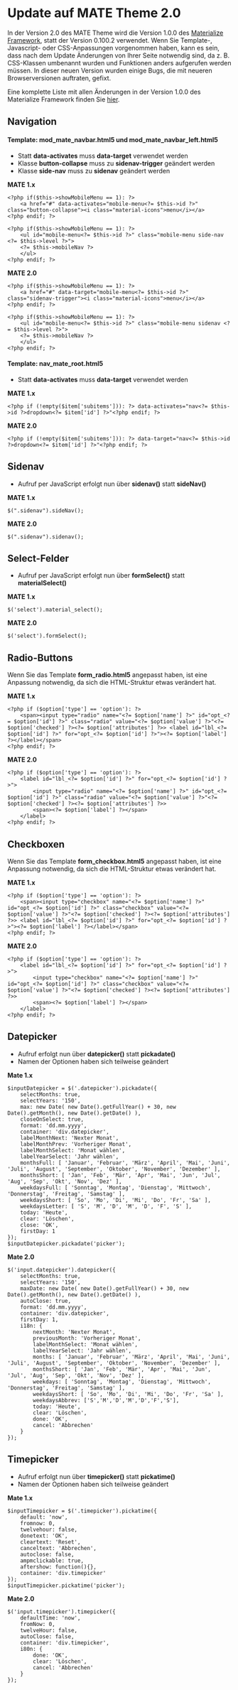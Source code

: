
# Update auf MATE Theme 2.0

In der Version 2.0 des MATE Theme wird die Version 1.0.0 des [Materialize Framework](https://materializecss.com), statt der Version 0.100.2 verwendet. Wenn Sie Template-, Javascript- oder CSS-Anpassungen vorgenommen haben, kann es sein, dass nach dem Update Änderungen von Ihrer Seite notwendig sind, da z. B. CSS-Klassen umbenannt wurden und Funktionen anders aufgerufen werden müssen. In dieser neuen Version wurden einige Bugs, die mit neueren Browserversionen auftraten, gefixt.

Eine komplette Liste mit allen Änderungen in der Version 1.0.0 des Materialize Framework finden Sie [hier](https://github.com/Dogfalo/materialize/blob/v1-dev/v1-upgrade-guide.md).

## Navigation

#### Template: mod_mate_navbar.html5 und mod_mate_navbar_left.html5

- Statt **data-activates** muss **data-target** verwendet werden
- Klasse **button-collapse** muss zu **sidenav-trigger** geändert werden
- Klasse **side-nav** muss zu **sidenav** geändert werden

**MATE 1.x**

```
<?php if($this->showMobileMenu == 1): ?>
    <a href="#" data-activates="mobile-menu<?= $this->id ?>" class="button-collapse"><i class="material-icons">menu</i></a>
<?php endif; ?>

<?php if($this->showMobileMenu == 1): ?>
    <ul id="mobile-menu<?= $this->id ?>" class="mobile-menu side-nav <?= $this->level ?>">
    <?= $this->mobileNav ?>
    </ul>
<?php endif; ?>
```

**MATE 2.0**

```
<?php if($this->showMobileMenu == 1): ?>
    <a href="#" data-target="mobile-menu<?= $this->id ?>" class="sidenav-trigger"><i class="material-icons">menu</i></a>
<?php endif; ?>

<?php if($this->showMobileMenu == 1): ?>
    <ul id="mobile-menu<?= $this->id ?>" class="mobile-menu sidenav <?= $this->level ?>">
    <?= $this->mobileNav ?>
    </ul>
<?php endif; ?>
```  

#### Template: nav_mate_root.html5

- Statt **data-activates** muss **data-target** verwendet werden

**MATE 1.x**

```
<?php if (!empty($item['subitems'])): ?> data-activates="nav<?= $this->id ?>dropdown<?= $item['id'] ?>"<?php endif; ?>
```

**MATE 2.0**

```
<?php if (!empty($item['subitems'])): ?> data-target="nav<?= $this->id ?>dropdown<?= $item['id'] ?>"<?php endif; ?>
```

## Sidenav

- Aufruf per JavaScript erfolgt nun über **sidenav()** statt **sideNav()**

**MATE 1.x**

`
$(".sidenav").sideNav();
`

**MATE 2.0**

`
$(".sidenav").sidenav();
`

## Select-Felder

- Aufruf per JavaScript erfolgt nun über **formSelect()** statt **materialSelect()**

**MATE 1.x**

`
$('select').material_select();
`

**MATE 2.0**

`
$('select').formSelect();
`

## Radio-Buttons

Wenn Sie das Template **form_radio.html5** angepasst haben, ist eine Anpassung notwendig, da sich die HTML-Struktur etwas verändert hat.

**MATE 1.x**

```
<?php if ($option['type'] == 'option'): ?>
    <span><input type="radio" name="<?= $option['name'] ?>" id="opt_<?= $option['id'] ?>" class="radio" value="<?= $option['value'] ?>"<?= $option['checked'] ?><?= $option['attributes'] ?>> <label id="lbl_<?= $option['id'] ?>" for="opt_<?= $option['id'] ?>"><?= $option['label'] ?></label></span>
<?php endif; ?>
```

**MATE 2.0**


```
<?php if ($option['type'] == 'option'): ?>
    <label id="lbl_<?= $option['id'] ?>" for="opt_<?= $option['id'] ?>">
        <input type="radio" name="<?= $option['name'] ?>" id="opt_<?= $option['id'] ?>" class="radio" value="<?= $option['value'] ?>"<?= $option['checked'] ?><?= $option['attributes'] ?>>
        <span><?= $option['label'] ?></span>
    </label>
<?php endif; ?>
```

## Checkboxen

Wenn Sie das Template **form_checkbox.html5** angepasst haben, ist eine Anpassung notwendig, da sich die HTML-Struktur etwas verändert hat.

**MATE 1.x**

```
<?php if ($option['type'] == 'option'): ?>
    <span><input type="checkbox" name="<?= $option['name'] ?>" id="opt_<?= $option['id'] ?>" class="checkbox" value="<?= $option['value'] ?>"<?= $option['checked'] ?><?= $option['attributes'] ?>> <label id="lbl_<?= $option['id'] ?>" for="opt_<?= $option['id'] ?>"><?= $option['label'] ?></label></span>
<?php endif; ?>
```

**MATE 2.0**


```
<?php if ($option['type'] == 'option'): ?>
    <label id="lbl_<?= $option['id'] ?>" for="opt_<?= $option['id'] ?>">
        <input type="checkbox" name="<?= $option['name'] ?>" id="opt_<?= $option['id'] ?>" class="checkbox" value="<?= $option['value'] ?>"<?= $option['checked'] ?><?= $option['attributes'] ?>>
        <span><?= $option['label'] ?></span>
    </label>
<?php endif; ?>
```

## Datepicker

- Aufruf erfolgt nun über **datepicker()** statt **pickadate()**
- Namen der Optionen haben sich teilweise geändert

**Mate 1.x**

```
$inputDatepicker = $('.datepicker').pickadate({
    selectMonths: true,
    selectYears: '150',
    max: new Date( new Date().getFullYear() + 30, new Date().getMonth(), new Date().getDate() ),
    closeOnSelect: true,
    format: 'dd.mm.yyyy',
    container: 'div.datepicker',
    labelMonthNext: 'Nexter Monat',
    labelMonthPrev: 'Vorheriger Monat',
    labelMonthSelect: 'Monat wählen',
    labelYearSelect: 'Jahr wählen',
    monthsFull: [ 'Januar', 'Februar', 'März', 'April', 'Mai', 'Juni', 'Juli', 'August', 'September', 'Oktober', 'November', 'Dezember' ],
    monthsShort: [ 'Jan', 'Feb', 'Mär', 'Apr', 'Mai', 'Jun', 'Jul', 'Aug', 'Sep', 'Okt', 'Nov', 'Dez' ],
    weekdaysFull: [ 'Sonntag', 'Montag', 'Dienstag', 'Mittwoch', 'Donnerstag', 'Freitag', 'Samstag' ],
    weekdaysShort: [ 'So', 'Mo', 'Di', 'Mi', 'Do', 'Fr', 'Sa' ],
    weekdaysLetter: [ 'S', 'M', 'D', 'M', 'D', 'F', 'S' ],
    today: 'Heute',
    clear: 'Löschen',
    close: 'OK',
    firstDay: 1
});
$inputDatepicker.pickadate('picker');
```

**Mate 2.0**

```
$('input.datepicker').datepicker({
    selectMonths: true,
    selectYears: '150',
    maxDate: new Date( new Date().getFullYear() + 30, new Date().getMonth(), new Date().getDate() ),
    autoClose: true,
    format: 'dd.mm.yyyy',
    container: 'div.datepicker',
    firstDay: 1,
    i18n: {
        nextMonth: 'Nexter Monat',
        previousMonth: 'Vorheriger Monat',
        labelMonthSelect: 'Monat wählen',
        labelYearSelect: 'Jahr wählen',
        months: [ 'Januar', 'Februar', 'März', 'April', 'Mai', 'Juni', 'Juli', 'August', 'September', 'Oktober', 'November', 'Dezember' ],
        monthsShort: [ 'Jan', 'Feb', 'Mär', 'Apr', 'Mai', 'Jun', 'Jul', 'Aug', 'Sep', 'Okt', 'Nov', 'Dez' ],
        weekdays: [ 'Sonntag', 'Montag', 'Dienstag', 'Mittwoch', 'Donnerstag', 'Freitag', 'Samstag' ],
        weekdaysShort: [ 'So', 'Mo', 'Di', 'Mi', 'Do', 'Fr', 'Sa' ],
        weekdaysAbbrev: ['S','M','D','M','D','F','S'],
        today: 'Heute',
        clear: 'Löschen',
        done: 'OK',
        cancel: 'Abbrechen'
    }
});
```

## Timepicker

- Aufruf erfolgt nun über **timepicker()** statt **pickatime()**
- Namen der Optionen haben sich teilweise geändert

**Mate 1.x**

```
$inputTimepicker = $('.timepicker').pickatime({
    default: 'now',
    fromnow: 0, 
    twelvehour: false,
    donetext: 'OK',
    cleartext: 'Reset',
    canceltext: 'Abbrechen',
    autoclose: false,
    ampmclickable: true,
    aftershow: function(){},
    container: 'div.timepicker'
});
$inputTimepicker.pickatime('picker');
```

**Mate 2.0**

```
$('input.timepicker').timepicker({
    defaultTime: 'now',
    fromNow: 0,
    twelveHour: false,
    autoClose: false,
    container: 'div.timepicker',
    i80n: {
        done: 'OK',
        clear: 'Löschen',
        cancel: 'Abbrechen'
    }
});
```

